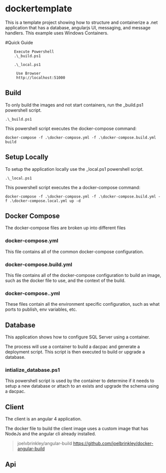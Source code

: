 # dockertemplate
This is a template project showing how to structure and containerize a .net application that has a database, angularjs UI, messaging, and message handlers. This example uses Windows Containers.

#Quick Guide

```
    Execute Powershell
    .\_build.ps1 

    .\_local.ps1
    
     Use Browser
     http://localhost:51000
```


## Build

To only build the images and not start containers, run the _build.ps1 powershell script.

`.\_build.ps1`

This powershell script executes the docker-compose command:

`docker-compose -f .\docker-compose.yml -f .\docker-compose.build.yml build`

## Setup Locally

To setup the application locally use the _local.ps1 powershell script.

`.\_local.ps1 `

This powershell script executes the a docker-compose command:

`docker-compose -f .\docker-compose.yml -f .\docker-compose.build.yml -f .\docker-compose.local.yml up -d `

## Docker Compose

The docker-compose files are broken up into different files

### docker-compose.yml
This file contains all of the common docker-compose configuration.

### docker-compose.build.yml
This file contains all of the docker-compose configuration to build an image, such as the docker file to use, and the context of the build.

### docker-compose.<env>.yml
These files contain all the environment specific configuration, such as what ports to publish, env variables, etc.


## Database
This application shows how to configure SQL Server using a container.

The process will use a container to build a dacpac and generate a deployment script.  This script is then executed to build or upgrade a database.

### intialize_database.ps1
This powershell script is used by the container to determine if it needs to setup a new database or attach to an exists and upgrade the schema using a dacpac.



## Client
The client is an angular 4 application.

The docker file to build the client image uses a custom image that has NodeJs and the angular cli already installed.


> joelvbrinkley/angular-build
https://github.com/joelbrinkley/docker-angular-build 

## Api






